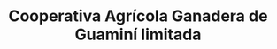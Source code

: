 ---
title: "Cooperativa Agrícola Ganadera de Guaminí limitada"
url: /guamini/cooperativa-agricola-ganadera-de-guamini-limitada/
shop: supermercado
---